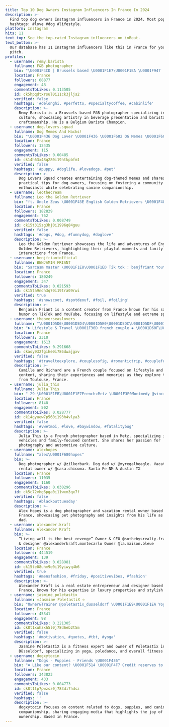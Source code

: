 ```yaml
---
title: Top 10 Dog Owners Instagram Influencers In France In 2024
description: >-
  Find top dog owners Instagram influencers in France in 2024. Most popular
  hashtags: #love #dog #lifestyle.
platform: Instagram
hits: 11
text_top: See the top-rated Instagram influencers on inBeat.
text_bottom: >-
  Our database has 11 Instagram influencers like this in France for you to
  pitch.
profiles:
  - username: remy.barista
    fullname: F&B photographer
    bio: "\U0001F4CD | Brussels based \U0001F1E7\U0001F1EA \U0001F947 | Belgium barista champion 2018 \U0001F436 | Proud Dog Owner @iamgujithecocker \U0001F4E9 | remy.barista@gmail.com"
    location: France
    followers: 68877
    engagement: 48
    commentsToLikes: 0.113505
    id: ck5hpqdtxrsul0i11ck3jljs2
    verified: false
    hashtags: '#delonghi, #perfetto, #specialtycoffee, #cabinlife'
    description: >-
      Remy Barista is a Brussels-based F&B photographer specializing in coffee
      culture, showcasing artistry in beverage presentation and barista
      craftsmanship. He is a Belgium Barista Champion.
  - username: dog.lovers.squad
    fullname: Dog Memes And Hacks!
    bio: "\U0001F436 Dog Lover \U0001F436 \U0001F602 OG Memes \U0001F602 \U0001F44F Dog Owner Tips \U0001F44F \U0001F451 Let’s Spoil Our Dogs \U0001F451 . \U0001F387Trying to Make Dogs Famous With My Memes \U0001F387 . ❤️ Love Dogs Always ❤️"
    location: France
    followers: 12435
    engagement: 115
    commentsToLikes: 0.00485
    id: ck14h63x48q280i19htkpbfm1
    verified: false
    hashtags: '#puppy, #doglife, #lovedogs, #pet'
    description: >-
      Dog Lovers Squad creates entertaining dog-themed memes and shares
      practical tips for dog owners, focusing on fostering a community of dog
      enthusiasts while celebrating canine companionship.
  - username: leothecream
    fullname: Leo the Golden Retriever
    bio: "ft. Uncle Zeus \U0001F43E English Golden Retrievers \U0001F48C leothecream@gmail.com ✨ Little Brother: @louiethecream \U0001F469‍\U0001F4BB My mom: @theamandaclaire"
    location: France
    followers: 182829
    engagement: 762
    commentsToLikes: 0.008749
    id: ck15t315zg3hj0i1996q84guu
    verified: false
    hashtags: '#dogs, #dog, #funnydog, #doglove'
    description: >-
      Leo the Golden Retriever showcases the life and adventures of English
      Golden Retrievers, highlighting their playful moments and family
      interactions from France.
  - username: benjfriantofficial
    fullname: BENJAMIN FRIANT
    bio: "Sarcasm master \U0001F1E8\U0001F1ED Tik tok : benjfriant Youtube : Benjamin Friant Collabs : contact@representagence.com"
    location: France
    followers: 180249
    engagement: 347
    commentsToLikes: 0.021593
    id: ck15ta9ndh3q70i19tra09rwi
    verified: true
    hashtags: '#snowscoot, #spotdeouf, #foil, #foiling'
    description: >-
      Benjamin Friant is a content creator from France known for his sarcastic
      humor on TikTok and YouTube, focusing on lifestyle and extreme sports.
  - username: theoverseaslovers
    fullname: "\U0001D5D6\U0001D5D4\U0001D5E0\U0001D5DC\U0001D5DF\U0001D5DF\U0001D5D8 & \U0001D5E5\U0001D5DC\U0001D5D6\U0001D5DB\U0001D5D4\U0001D5E5\U0001D5D7 | \U0001D5E7\U0001D5FF\U0001D5EE\U0001D603\U0001D5F2\U0001D5F9"
    bio: "❥ Lifestyle & Travel \U0001F30D french couple ✺ \U0001D60F\U0001D608\U0001D617\U0001D617\U0001D620 \U0001D614\U0001D60C\U0001D614\U0001D616\U0001D619\U0001D610\U0001D60C\U0001D61A \U0001D60A\U0001D616\U0001D613\U0001D613\U0001D60C\U0001D60A\U0001D61B\U0001D616\U0001D619\U0001D61A ✨ ✈ Now: Toulouse, France \U0001F1EB\U0001F1F7\U0001F956\U0001F377 ✯ Our handmade work @theoverseascrafts"
    location: France
    followers: 2310
    engagement: 1613
    commentsToLikes: 0.291668
    id: ckaoy932fgihe0i786dwajgxv
    verified: false
    hashtags: '#traveltoexplore, #couplesofig, #romantictrip, #couplefun'
    description: >-
      Camille and Richard are a French couple focused on lifestyle and travel
      content, sharing their experiences and memories as they explore the world
      from Toulouse, France.
  - username: julia_this
    fullname: Julia This
    bio: "-29-\U0001F1EB\U0001F1F7French⭐Metz \U0001F3E0Montmedy @vince_zombie ❤A&C @happy_pasquis_family @rusty_foxy_dog \U0001F98A VWgirl-Photographer\U0001F4F7 Owner #fatalitybug @julia_t_photography"
    location: France
    followers: 8148
    engagement: 502
    commentsToLikes: 0.028777
    id: ck14gyuew7p560i193h4vlya3
    verified: false
    hashtags: '#vwetmoi, #love, #baywindow, #fatalitybug'
    description: >-
      Julia This is a French photographer based in Metz, specializing in VW
      vehicles and family-focused content. She shares her passion for
      photography and automotive culture.
  - username: alexhopes
    fullname: "alex\U0001F680hopes"
    bio: >-
      Dog photographer w/ @zilkerbark. Dog dad w/ @myregalbeagle. Vacation
      rental owner w/ @casa.chicoma. Santa Fe NM & Austin TX
    location: France
    followers: 11035
    engagement: 1160
    commentsToLikes: 0.030296
    id: ck5c72vhg6pga0i11wxm3qx7f
    verified: false
    hashtags: '#blackouttuesday'
    description: >-
      Alex Hopes is a dog photographer and vacation rental owner based in
      France, showcasing pet photography and insights from his life as a dog
      dad.
  - username: alexander.kraft
    fullname: Alexander Kraft
    bio: >-
      “Living well is the best revenge” Owner & CEO @sothebysrealty.france Owner
      & designer @alexanderkraft.montecarlo Owner @la.maison.bleue
    location: France
    followers: 444519
    engagement: 139
    commentsToLikes: 0.028981
    id: ck15te08uhm9e0i19yiwyq4b6
    verified: true
    hashtags: '#mensfashion, #friday, #positivevibes, #fashion'
    description: >-
      Alexander Kraft is a real estate entrepreneur and designer based in
      France, known for his expertise in luxury properties and stylish living.
  - username: jasmine_poletastix
    fullname: ⭐Jasmine PoletastiX ⭐
    bio: "Owner&Trainer @poletastix_dusseldorf \U0001F1E9\U0001F1EA Yoga\U0001F496Poledance\U0001F496Fitness\U0001F496 hello@poletastix.com"
    location: France
    followers: 45341
    engagement: 98
    commentsToLikes: 0.221305
    id: ck8t1xuhzxh5l0j78d6eb2t5m
    verified: false
    hashtags: '#motivation, #quotes, #tbt, #yoga'
    description: >-
      Jasmine PoletastiX is a fitness expert and owner of Poletastix in
      Düsseldorf, specializing in yoga, poledance, and overall fitness training.
  - username: dogxytocin
    fullname: "Dogs - Puppies - Friends \U0001F436"
    bio: "❤️ Like our content? \U0001F514 \U0001F4F7 Credit reserves to its respective owners \U0001F447\U0001F3FB Spotify Playlist\U0001F447\U0001F3FB"
    location: France
    followers: 343823
    engagement: 433
    commentsToLikes: 0.004773
    id: ck8t1tp7pwzsz0j783di7hdsz
    verified: false
    hashtags: ''
    description: >-
      dogxytocin focuses on content related to dogs, puppies, and canine
      companionship, sharing engaging media that highlights the joy of pet
      ownership. Based in France.
---
```


